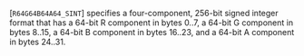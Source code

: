 [`R64G64B64A64_SINT`] specifies a four-component, 256-bit
signed integer format that has a 64-bit R component in bytes 0..7, a
64-bit G component in bytes 8..15, a 64-bit B component in bytes 16..23,
and a 64-bit A component in bytes 24..31.